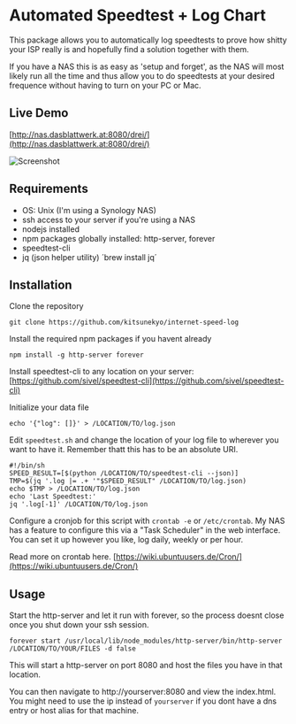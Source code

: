 # Automated Speedtest + Log Chart
This package allows you to automatically log speedtests to prove how shitty your ISP really is and hopefully find a solution together with them.

If you have a NAS this is as easy as 'setup and forget', as the NAS will most likely run all the time and thus allow you to do speedtests at your desired frequence without having to turn on your PC or Mac.

## Live Demo

[http://nas.dasblattwerk.at:8080/drei/](http://nas.dasblattwerk.at:8080/drei/)

![Screenshot](https://raw.githubusercontent.com/kitsunekyo/internet-speed-log/master/img/screenshot.jpg)

## Requirements
* OS: Unix (I'm using a Synology NAS)
* ssh access to your server if you're using a NAS
* nodejs installed
* npm packages globally installed: http-server, forever
* speedtest-cli
* jq (json helper utility) ´brew install jq´

## Installation
Clone the repository
```
git clone https://github.com/kitsunekyo/internet-speed-log
```
Install the required npm packages if you havent already
```
npm install -g http-server forever
```
Install speedtest-cli to any location on your server:   
[https://github.com/sivel/speedtest-cli](https://github.com/sivel/speedtest-cli)

Initialize your data file
```
echo '{"log": []}' > /LOCATION/TO/log.json
```
Edit `speedtest.sh` and change the location of your log file to wherever you want to have it. Remember thatt this has to be an absolute URI.
```
#!/bin/sh
SPEED_RESULT=[$(python /LOCATION/TO/speedtest-cli --json)]
TMP=$(jq '.log |= .+ '"$SPEED_RESULT" /LOCATION/TO/log.json)
echo $TMP > /LOCATION/TO/log.json
echo 'Last Speedtest:'
jq '.log[-1]' /LOCATION/TO/log.json
```

Configure a cronjob for this script with `crontab -e` or `/etc/crontab`. My NAS has a feature to configure this via a "Task Scheduler" in the web interface.    
You can set it up however you like, log daily, weekly or per hour.

Read more on crontab here. [https://wiki.ubuntuusers.de/Cron/](https://wiki.ubuntuusers.de/Cron/)

## Usage
Start the http-server and let it run with forever, so the process doesnt close once you shut down your ssh session.

```
forever start /usr/local/lib/node_modules/http-server/bin/http-server /LOCATION/TO/YOUR/FILES -d false
```
This will start a http-server on port 8080 and host the files you have in that location.

You can then navigate to http://yourserver:8080 and view the index.html. You might need to use the ip instead of `yourserver` if you dont have a dns entry or host alias for that machine.
